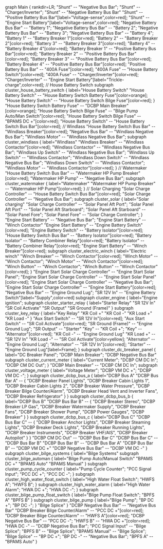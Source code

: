 graph Main {
    rankdir=LR;
    "Shunt" -- "Negative Bus Bar";
    "Shunt" -- "Charger/Inverter";
    "Shunt" -- "Negative Battery Bus Bar"
    "Shunt" -- "Positive Battery Bus Bar"[label="Voltage-sense",color=red];
    "Shunt" -- "Engine Start Battery"[label="Voltage-sense",color=red];
    "Negative Battery Bus Bar" -- "Battery 1";
    "Negative Battery Bus Bar" -- "Battery 2";
    "Negative Battery Bus Bar" -- "Battery 3";
    "Negative Battery Bus Bar" -- "Battery 4";
    "Battery 1" -- "Battery Breaker 1"[color=red];
    "Battery 2" -- "Battery Breaker 2"[color=red];
    "Battery 3" -- "Battery Breaker 3"[color=red];
    "Battery 4" -- "Battery Breaker 4"[color=red];
    "Battery Breaker 1" -- "Positive Battery Bus Bar"[color=red];
    "Battery Breaker 2" -- "Positive Battery Bus Bar"[color=red];
    "Battery Breaker 3" -- "Positive Battery Bus Bar"[color=red];
    "Battery Breaker 4" -- "Positive Battery Bus Bar"[color=red];
    "Positive Battery Bus Bar" -- "400A Fuse"[color=red];
    "400A Fuse" -- "House Battery Switch"[color=red];
    "400A Fuse" -- "Charger/Inverter"[color=red];
    "Charger/Inverter" -- "Engine Start Battery"[label="Trickle-charge",color=red];
    // House Battery Switch
    subgraph cluster_house_battery_switch {
        label="House Battery Switch"
        "House Battery Switch" -- "House Battery Switch Battery Fuse"[color=orange];
        "House Battery Switch" -- "House Battery Switch Bilge Fuse"[color=red];
    }
    "House Battery Switch Battery Fuse" -- "DCBP Main Breaker"[color=orange];
    "House Battery Switch Bilge Fuse" -- "Bilge Pump Auto/Man Switch"[color=red];
    "House Battery Switch Bilge Fuse" -- "BPAMS DC +"[color=red];
    "House Battery Switch" -- "House Battery Switch Bus Bar"[color=red];
    // Windlass
    "House Battery Switch Bus Bar" -- "Windlass Breaker"[color=red];
    "Negative Bus Bar" -- "Windlass Negative Bus Bar";
    "Windlass Motor" -- "Windlass Negative Bus Bar";
    subgraph cluster_windlass {
        label="Windlass"
        "Windlass Breaker" -- "Windlass Contactor"[color=red];
        "Windlass Contactor" -- "Windlass Negative Bus Bar";
        "Windlass Up Switch" -- "Windlass Negative Bus Bar";
        "Windlass Up Switch" -- "Windlass Contactor";
        "Windlass Down Switch" -- "Windlass Negative Bus Bar";
        "Windlass Down Switch" -- "Windlass Contactor";
        "Windlass Motor" -- "Windlass Contactor"[color=red];
    }
    // Watermaker
    "House Battery Switch Bus Bar" -- "Watermaker HP Pump Breaker"[color=red];
    "Watermaker HP Pump" -- "Negative Bus Bar";
    subgraph cluster_watermaker {
        label="Watermaker"
        "Watermaker HP Pump Breaker" -- "Watermaker HP Pump"[color=red];
    }
    // Solar Charging
    "Solar Charge Controller" -- "House Battery Switch Bus Bar"[color=red];
    "Solar Charge Controller" -- "Negative Bus Bar";
    subgraph cluster_solar {
        label="Solar charging"
        "Solar Charge Controller" -- "Solar Panel Aft Port";
        "Solar Panel Aft Port" -- "Solar Panel Aft Starboard";
        "Solar Panel Aft Starboard" -- "Solar Panel Fore";
        "Solar Panel Fore" -- "Solar Charge Controller";
    }
    "Engine Start Battery" -- "Negative Bus Bar";
    "Engine Start Battery" -- "Winch Contactor"
    "Engine Start Battery" -- "Engine Battery Switch"[color=red];
    "Engine Battery Switch" -- "Battery Isolator"[color=red];
    "House Battery Switch Bus Bar" -- "Battery Isolator"[color=red];
    "Battery Isolator" -- "Battery Combiner Relay"[color=red];
    "Battery Isolator" -- "Battery Combiner Relay"[color=red];
    "Engine Start Battery" -- "Winch Breaker"[color=red];
    subgraph cluster_electric_winch {
        label="Electric winch"
        "Winch Breaker" -- "Winch Contactor"[color=red];
        "Winch Motor" -- "Winch Contactor";
        "Winch Motor" -- "Winch Contactor"[color=red];
        "Winch Button" -- "Winch Contactor";
        "Winch Button" -- "Winch Contactor"[color=red];
    }
    "Engine Start Solar Charge Controller" -- "Engine Start Solar Panel";
    "Engine Start Solar Charge Controller" -- "Engine Start Solar Panel"[color=red];
    "Engine Start Solar Charge Controller" -- "Negative Bus Bar";
    "Engine Start Solar Charge Controller" -- "Engine Start Battery"[color=red];
    "Negative Bus Bar" -- "Engine Ground Lug";
    "SR 12V In" -- "Engine Battery Switch"[label="Supply",color=red]
    subgraph cluster_engine {
        label="Engine ignition";
        subgraph cluster_starter_relay {
            label="Starter Relay"
            "SR 12V In"
            "SR Coil Activate"
            "SR Output"
            "SR Ground (Frame)"
        }
        subgraph cluster_key_relay {
            label="Key Relay"
            "KR Coil +"
            "KR Coil -"
            "KR Load +"
            "KR Load -"
        }
        "Aux Start Switch" -- "SR 12V In"[color=red];
        "Aux Start Switch" -- "SR Coil Activate"[color=red];
        "SR Ground (Frame)" -- "Engine Ground Lug";
        "SR Output" -- "Starter"
        "Key" -- "KR Coil +";
        "Key" -- "Alternator"[color=red];
        "KR Coil -" -- "Engine Ground Lug"
        "KR Load +" -- "SR 12V In"
        "KR Load -" -- "SR Coil Activate"[color=yellow];
        "Alternator" -- "Engine Ground Lug";
        "Alternator" -- "SR 12V In"[color=red];
        "Starter" -- "Engine Ground Lug"[label=Frame];
    }
    subgraph cluster_dc_breaker_panel {
        label="DC Breaker Panel";
        "DCBP Main Breaker";
        "DCBP Negative Bus Bar"
        subgraph cluster_current_meter {
            label="Current Meter";
            "DCBP CM DC In";
            "DCBP CM DC Out";
        }
        "DCBP Main Breaker" -- "DCBP CM DC In";
        subgraph cluster_voltage_meter {
            label="Voltage Meter";
            "DCBP VM DC +";
            "DCBP VM DC -";
        }
        subgraph cluster_dcbp_bus_a {
            label="DCBP Bus A"
            "DCBP Bus Bar A" -- {
                "DCBP Breaker Panel Lights",
                "DCBP Breaker Cabin Lights 1",
                "DCBP Breaker Cabin Lights 2",
                "DCBP Breaker Water Pressure",
                "DCBP Breaker Bilge Counter/Alarm",
                "DCBP Breaker Head Vent and Inverter Fans",
                "DCBP Breaker Refrigerator"
            }
        }
        subgraph cluster_dcbp_bus_b {
            label="DCBP Bus B"
            "DCBP Bus Bar B" -- {
                "DCBP Breaker Stereo",
                "DCBP Breaker LP Gas",
                "DCBP Breaker Watermaker Supply",
                "DCBP Breaker Fans",
                "DCBP Breaker Shower Pump",
                "DCBP Power Gauges",
                "DCBP Breaker"
            }
        }
        subgraph cluster_dcbp_bus_c {
            label="DCBP Bus C"
            "DCBP Bus Bar C" -- {
                "DCBP Breaker Anchor Lights",
                "DCBP Breaker Steaming Lights",
                "DCBP Breaker Deck Lights",
                "DCBP Breaker Running Lights",
                "DCBP Breaker Instruments",
                "DCBP Breaker VHF/AIS",
                "DCBP Breaker Autopilot"
            }
        }
        "DCBP CM DC Out" -- "DCBP Bus Bar C"
        "DCBP Bus Bar C" -- "DCBP Bus Bar B"
        "DCBP Bus Bar B" -- "DCBP Bus Bar A"
        "DCBP Bus Bar B" -- "DCBP VM DC +"
        "DCBP Negative Bus Bar" -- "DCBP VM DC -"
    }
    subgraph cluster_bilge_systems {
        label="Bilge Systems"
        subgraph cluster_bilge_automan {
            label="Bilge Pump Auto/Manual Switch"
            "BPAMS DC +"
            "BPAMS Auto"
            "BPAMS Manual"
        }
        subgraph cluster_pump_cycle_counter {
            label="Pump Cycle Counter";
            "PCC Signal Input";
            "PCC DC +";
            "PCC DC -";
        }
        subgraph cluster_high_water_float_switch {
            label="High Water Float Switch";
            "HWFS A";
            "HWFS B";
        }
        subgraph cluster_high_water_alarm {
            label="High Water Alarm";
            "HWA DC +";
            "HWA DC -";
        }
        subgraph cluster_bilge_pump_float_switch {
            label="Bilge Pump Float Switch";
            "BPFS A"
            "BPFS B"
        }
        subgraph cluster_bilge_pump {
            label="Bilge Pump";
            "BP DC +";
            "BP DC -";
        }
        "Bilge Splice"
    }
    "DCBP Negative Bus Bar" -- "Negative Bus Bar"
    "DCBP Breaker Bilge Counter/Alarm" -- "PCC DC +"[color=red];
    "DCBP Breaker Bilge Counter/Alarm" -- "HWFS A"[color=red];
    "DCBP Negative Bus Bar" -- "PCC DC -";
    "HWFS B" -- "HWA DC +"[color=red];
    "HWA DC -" -- "DCBP Negative Bus Bar";
    "PCC Signal Input" -- "Bilge Splice";
    "BPFS B" -- "Bilge Splice";
    "BPAMS Manual" -- "Bilge Splice";
    "Bilge Splice" -- "BP DC +";
    "BP DC -" -- "Negative Bus Bar";
    "BPFS A" -- "BPAMS Auto"
}